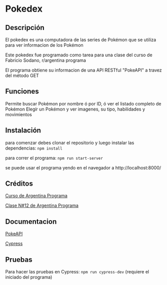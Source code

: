 # Pokedex

## Descripción
El pokedex es una computadora de las series de Pokémon que se utiliza para ver informacion de los Pokémon

Este pokedex fue programado como tarea para una clase del curso de Fabricio Sodano, r/argentina programa

El programa obtiene su informacion de una API RESTful "PokeAPI" a travez del método GET

## Funciones
Permite buscar Pokémon por nombre ó por ID, ó ver el listado completo de Pokémon
Elegír un Pokémon y ver imagenes, su tipo, habilidades y movimientos

## Instalación
para comenzar debes clonar el repositorio y luego instalar las dependencias:
`npm install`

para correr el programa: 
`npm run start-server`

se puede usar el programa yendo en el navegador a
http://localhost:8000/

## Créditos
[Curso de Argentina Programa](https://argentinaprograma.com/)

[Clase N#12 de Argentina Programa](https://www.youtube.com/watch?v=lGZAkNLtTkE&list=PLs73pLtDNXD893LSF8fP-EfZbGWMECmnc&index=12)

## Documentacion
[PokeAPI](https://pokeapi.co/)

[Cypress](https://docs.cypress.io/)

## Pruebas 
Para hacer las pruebas en Cypress:
`npm run cypress-dev`
(requiere el iniciado del programa)
